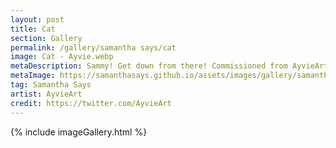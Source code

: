 ```yaml
---
layout: post
title: Cat
section: Gallery
permalink: /gallery/samantha says/cat
image: Cat - Ayvie.webp
metaDescription: Sammy! Get down from there! Commissioned from AyvieArt.
metaImage: https://samanthasays.github.io/assets/images/gallery/samantha says/Cat - Ayvie.webp
tag: Samantha Says
artist: AyvieArt
credit: https://twitter.com/AyvieArt
---
```

{% include imageGallery.html %}